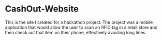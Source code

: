 # CashOut-Website
This is the site I created for a hackathon project. The project was a mobile application that would allow the user to scan an RFID tag in a retail store and then check out that item on their phone, effectively avoiding long lines.
